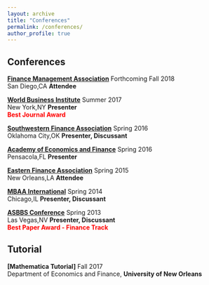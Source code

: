 ```yaml
---
layout: archive
title: "Conferences"
permalink: /conferences/
author_profile: true
---
```

## Conferences

<b>[Finance Management Association](https://www.fma.org)</b> Forthcoming Fall 2018<br>
San Diego,CA <b>Attendee</b><br>

<b>[World Business Institute](http://www.worldbizins.org/)</b> Summer 2017<br>
New York,NY <b>Presenter</b><br>
<b> <span style="color:red">Best Journal Award</span> </b>

<b>[Southwestern Finance Association](http://www.southwesternfinance.org/)</b> Spring 2016<br>
Oklahoma City,OK <b>Presenter, Discussant</b><br>

<b>[Academy of Economics and Finance](https://www.economics-finance.org/)</b> Spring 2016<br>
Pensacola,FL <b>Presenter</b><br>

<b>[Eastern Finance Association](https://www.easternfinance.online/)</b> Spring 2015<br>
New Orleans,LA <b>Attendee</b><br>

<b>[MBAA International](https://mbaainternational.org/)</b> Spring 2014<br>
Chicago,IL <b>Presenter, Discussant</b><br>

<b>[ASBBS  Conference](http://asbbs.org/call-for-paper/national/)</b> Spring 2013<br>
Las Vegas,NV <b>Presenter, Discussant</b><br>
<b> <span style="color:red">Best Paper Award - Finance Track</span> </b>

<!-- ## Seminar

<b>[Financial Planning Seminar]</b> Fall 2013<br>
College of Business, <b>Northern Michigan University</b><br>
Rating: 5.0/5.0

<b>[Technical Analysis Seminar]</b> Fall 2013<br>
College of Business, <b>Northern Michigan University</b><br>
Rating: 5.0/5.0 -->

## Tutorial

<b>[Mathematica Tutorial]</b> Fall 2017<br>
Department of Economics and Finance, <b>University of New Orleans</b><br>

